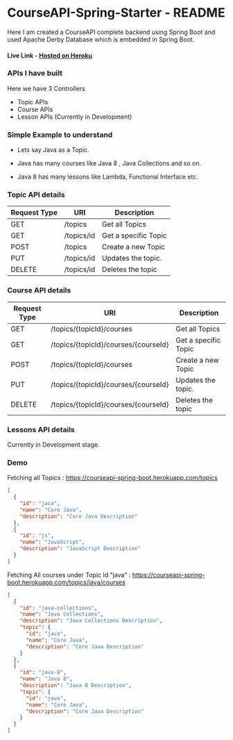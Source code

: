# CourseAPI-Spring-Starter - README

Here I am created a CourseAPI complete backend using Spring Boot and used Apache Derby Database which is embedded in Spring Boot.



#### Live Link - [Hosted on Heroku](https://courseapi-spring-boot.herokuapp.com)



### APIs I have built

Here we have 3 Controllers 

- Topic APIs
- Course APIs 
- Lesson APIs (Currently in Development)

 

### Simple Example to understand

- Lets say Java as a Topic. 

- Java has many courses like Java 8 , Java Collections and so on.
- Java 8 has many lessons like Lambda, Functional Interface etc.



### Topic API details

| Request Type | URI        | Description          |
| ------------ | ---------- | -------------------- |
| GET          | /topics    | Get all Topics       |
| GET          | /topics/id | Get a specific Topic |
| POST         | /topics    | Create a new Topic   |
| PUT          | /topics/id | Updates the topic.   |
| DELETE       | /topics/id | Deletes the topic    |



### Course API details

| Request Type | URI                                  | Description          |
| ------------ | ------------------------------------ | -------------------- |
| GET          | /topics/{topicId}/courses            | Get all Topics       |
| GET          | /topics/{topicId}/courses/{courseId} | Get a specific Topic |
| POST         | /topics/{topicId}/courses            | Create a new Topic   |
| PUT          | /topics/{topicId}/courses/{courseId} | Updates the topic.   |
| DELETE       | /topics/{topicId}/courses/{courseId} | Deletes the topic    |



### Lessons API details

Currently in Development stage.



### Demo

Fetching all Topics : https://courseapi-spring-boot.herokuapp.com/topics

```json
[
  {
    "id": "java",
    "name": "Core Java",
    "description": "Core Java Description"
  },
  {
    "id": "js",
    "name": "JavaScript",
    "description": "JavaScript Description"
  }
]
```



Fetching All courses under Topic Id "java" : https://courseapi-spring-boot.herokuapp.com/topics/java/courses

```json
[
  {
    "id": "java-collections",
    "name": "Java Collections",
    "description": "Java Collections Description",
    "topic": {
      "id": "java",
      "name": "Core Java",
      "description": "Core Java Description"
    }
  },
  {
    "id": "java-8",
    "name": "Java 8",
    "description": "Java 8 Description",
    "topic": {
      "id": "java",
      "name": "Core Java",
      "description": "Core Java Description"
    }
  }
]
```

